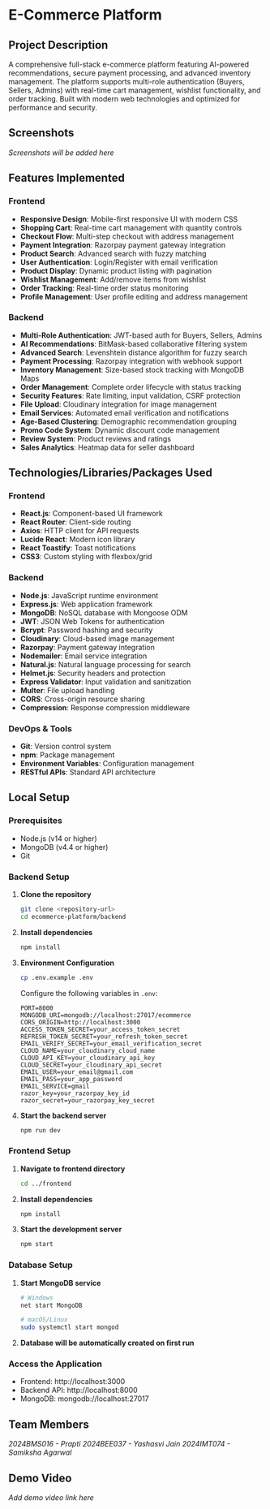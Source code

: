 # E-Commerce Platform

## Project Description

A comprehensive full-stack e-commerce platform featuring AI-powered recommendations, secure payment processing, and advanced inventory management. The platform supports multi-role authentication (Buyers, Sellers, Admins) with real-time cart management, wishlist functionality, and order tracking. Built with modern web technologies and optimized for performance and security.

## Screenshots

*Screenshots will be added here*


## Features Implemented

### Frontend
- **Responsive Design**: Mobile-first responsive UI with modern CSS
- **Shopping Cart**: Real-time cart management with quantity controls
- **Checkout Flow**: Multi-step checkout with address management
- **Payment Integration**: Razorpay payment gateway integration
- **Product Search**: Advanced search with fuzzy matching
- **User Authentication**: Login/Register with email verification
- **Product Display**: Dynamic product listing with pagination
- **Wishlist Management**: Add/remove items from wishlist
- **Order Tracking**: Real-time order status monitoring
- **Profile Management**: User profile editing and address management

### Backend
- **Multi-Role Authentication**: JWT-based auth for Buyers, Sellers, Admins
- **AI Recommendations**: BitMask-based collaborative filtering system
- **Advanced Search**: Levenshtein distance algorithm for fuzzy search
- **Payment Processing**: Razorpay integration with webhook support
- **Inventory Management**: Size-based stock tracking with MongoDB Maps
- **Order Management**: Complete order lifecycle with status tracking
- **Security Features**: Rate limiting, input validation, CSRF protection
- **File Upload**: Cloudinary integration for image management
- **Email Services**: Automated email verification and notifications
- **Age-Based Clustering**: Demographic recommendation grouping
- **Promo Code System**: Dynamic discount code management
- **Review System**: Product reviews and ratings
- **Sales Analytics**: Heatmap data for seller dashboard

## Technologies/Libraries/Packages Used

### Frontend
- **React.js**: Component-based UI framework
- **React Router**: Client-side routing
- **Axios**: HTTP client for API requests
- **Lucide React**: Modern icon library
- **React Toastify**: Toast notifications
- **CSS3**: Custom styling with flexbox/grid

### Backend
- **Node.js**: JavaScript runtime environment
- **Express.js**: Web application framework
- **MongoDB**: NoSQL database with Mongoose ODM
- **JWT**: JSON Web Tokens for authentication
- **Bcrypt**: Password hashing and security
- **Cloudinary**: Cloud-based image management
- **Razorpay**: Payment gateway integration
- **Nodemailer**: Email service integration
- **Natural.js**: Natural language processing for search
- **Helmet.js**: Security headers and protection
- **Express Validator**: Input validation and sanitization
- **Multer**: File upload handling
- **CORS**: Cross-origin resource sharing
- **Compression**: Response compression middleware

### DevOps & Tools
- **Git**: Version control system
- **npm**: Package management
- **Environment Variables**: Configuration management
- **RESTful APIs**: Standard API architecture

## Local Setup

### Prerequisites
- Node.js (v14 or higher)
- MongoDB (v4.4 or higher)
- Git

### Backend Setup
1. **Clone the repository**
   ```bash
   git clone <repository-url>
   cd ecommerce-platform/backend
   ```

2. **Install dependencies**
   ```bash
   npm install
   ```

3. **Environment Configuration**
   ```bash
   cp .env.example .env
   ```
   Configure the following variables in `.env`:
   ```env
   PORT=8000
   MONGODB_URI=mongodb://localhost:27017/ecommerce
   CORS_ORIGIN=http://localhost:3000
   ACCESS_TOKEN_SECRET=your_access_token_secret
   REFRESH_TOKEN_SECRET=your_refresh_token_secret
   EMAIL_VERIFY_SECRET=your_email_verification_secret
   CLOUD_NAME=your_cloudinary_cloud_name
   CLOUD_API_KEY=your_cloudinary_api_key
   CLOUD_SECRET=your_cloudinary_api_secret
   EMAIL_USER=your_email@gmail.com
   EMAIL_PASS=your_app_password
   EMAIL_SERVICE=gmail
   razor_key=your_razorpay_key_id
   razor_secret=your_razorpay_key_secret
   ```

4. **Start the backend server**
   ```bash
   npm run dev
   ```

### Frontend Setup
1. **Navigate to frontend directory**
   ```bash
   cd ../frontend
   ```

2. **Install dependencies**
   ```bash
   npm install
   ```

3. **Start the development server**
   ```bash
   npm start
   ```

### Database Setup
1. **Start MongoDB service**
   ```bash
   # Windows
   net start MongoDB
   
   # macOS/Linux
   sudo systemctl start mongod
   ```

2. **Database will be automatically created on first run**

### Access the Application
- Frontend: http://localhost:3000
- Backend API: http://localhost:8000
- MongoDB: mongodb://localhost:27017

## Team Members

*2024BMS016 - Prapti*
*2024BEE037 - Yashasvi Jain*
*2024IMT074 - Samiksha Agarwal*

## Demo Video

*Add demo video link here*